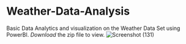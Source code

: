 # Weather-Data-Analysis
Basic Data Analytics and visualization on the Weather Data Set using PowerBI.
*Download* the zip file to view.
![Screenshot (131)](https://github.com/sukrutrahane/Weather-Data-Analysis/assets/96725947/caae2f61-88e1-4cbd-9efb-2d6506550973)
